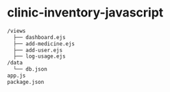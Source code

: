 # clinic-inventory-javascript

```bash
/views
  ├── dashboard.ejs
  ├── add-medicine.ejs
  ├── add-user.ejs
  ├── log-usage.ejs
/data
  └── db.json
app.js
package.json
```

